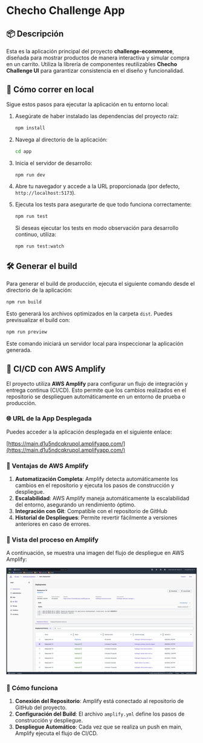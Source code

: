 # Checho Challenge App

## 📦 Descripción

Esta es la aplicación principal del proyecto **challenge-ecommerce**, diseñada para mostrar productos de manera interactiva y simular compra en un carrito. Utiliza la librería de componentes reutilizables **Checho Challenge UI** para garantizar consistencia en el diseño y funcionalidad.

## 🚀 Cómo correr en local

Sigue estos pasos para ejecutar la aplicación en tu entorno local:

1. Asegúrate de haber instalado las dependencias del proyecto raíz:

   ```sh
   npm install
   ```

2. Navega al directorio de la aplicación:

   ```sh
   cd app
   ```

3. Inicia el servidor de desarrollo:

   ```sh
   npm run dev
   ```

4. Abre tu navegador y accede a la URL proporcionada (por defecto, `http://localhost:5173`).

5. Ejecuta los tests para asegurarte de que todo funciona correctamente:

   ```sh
   npm run test
   ```

   Si deseas ejecutar los tests en modo observación para desarrollo continuo, utiliza:

   ```sh
   npm run test:watch
   ```

## 🛠️ Generar el build

Para generar el build de producción, ejecuta el siguiente comando desde el directorio de la aplicación:

```sh
npm run build
```

Esto generará los archivos optimizados en la carpeta `dist`. Puedes previsualizar el build con:

```sh
npm run preview
```

Este comando iniciará un servidor local para inspeccionar la aplicación generada.

## 🚀 CI/CD con AWS Amplify

El proyecto utiliza **AWS Amplify** para configurar un flujo de integración y entrega continua (CI/CD). Esto permite que los cambios realizados en el repositorio se desplieguen automáticamente en un entorno de prueba o producción.

### 🌐 URL de la App Desplegada

Puedes acceder a la aplicación desplegada en el siguiente enlace:

[https://main.d1u5ndcqkrupol.amplifyapp.com/](https://main.d1u5ndcqkrupol.amplifyapp.com/)

### 📌 Ventajas de AWS Amplify

1. **Automatización Completa**: Amplify detecta automáticamente los cambios en el repositorio y ejecuta los pasos de construcción y despliegue.
3. **Escalabilidad**: AWS Amplify maneja automáticamente la escalabilidad del entorno, asegurando un rendimiento óptimo.
4. **Integración con Git**: Compatible con el repositorio de GitHub
5. **Historial de Despliegues**: Permite revertir fácilmente a versiones anteriores en caso de errores.

### 📌 Vista del proceso en Amplify

A continuación, se muestra una imagen del flujo de despliegue en AWS Amplify:

![CI/CD con AWS Amplify](../assets/deploy-app.png)

### 📌 Cómo funciona

1. **Conexión del Repositorio**: Amplify está conectado al repositorio de GitHub del proyecto.
2. **Configuración del Build**: El archivo `amplify.yml` define los pasos de construcción y despliegue.
3. **Despliegue Automático**: Cada vez que se realiza un push en main, Amplify ejecuta el flujo de CI/CD.
